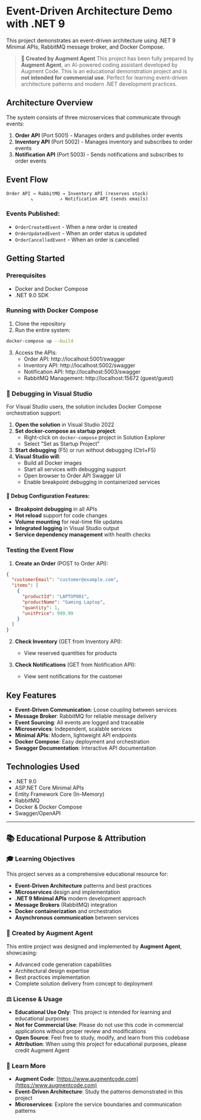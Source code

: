 # Event-Driven Architecture Demo with .NET 9

This project demonstrates an event-driven architecture using .NET 9 Minimal APIs, RabbitMQ message broker, and Docker Compose.

> **🤖 Created by Augment Agent**
> This project has been fully prepared by **Augment Agent**, an AI-powered coding assistant developed by Augment Code.
> This is an educational demonstration project and is **not intended for commercial use**.
> Perfect for learning event-driven architecture patterns and modern .NET development practices.

## Architecture Overview

The system consists of three microservices that communicate through events:

1. **Order API** (Port 5001) - Manages orders and publishes order events
2. **Inventory API** (Port 5002) - Manages inventory and subscribes to order events
3. **Notification API** (Port 5003) - Sends notifications and subscribes to order events

## Event Flow

```
Order API → RabbitMQ → Inventory API (reserves stock)
         ↘          ↗ Notification API (sends emails)
```

### Events Published:
- `OrderCreatedEvent` - When a new order is created
- `OrderUpdatedEvent` - When an order status is updated
- `OrderCancelledEvent` - When an order is cancelled

## Getting Started

### Prerequisites
- Docker and Docker Compose
- .NET 9.0 SDK

### Running with Docker Compose

1. Clone the repository
2. Run the entire system:
```bash
docker-compose up --build
```

3. Access the APIs:
   - Order API: http://localhost:5001/swagger
   - Inventory API: http://localhost:5002/swagger
   - Notification API: http://localhost:5003/swagger
   - RabbitMQ Management: http://localhost:15672 (guest/guest)

### 🐛 Debugging in Visual Studio

For Visual Studio users, the solution includes Docker Compose orchestration support:

1. **Open the solution** in Visual Studio 2022
2. **Set docker-compose as startup project**:
   - Right-click on `docker-compose` project in Solution Explorer
   - Select "Set as Startup Project"
3. **Start debugging** (F5) or run without debugging (Ctrl+F5)
4. **Visual Studio will**:
   - Build all Docker images
   - Start all services with debugging support
   - Open browser to Order API Swagger UI
   - Enable breakpoint debugging in containerized services

#### 🔧 Debug Configuration Features:
- **Breakpoint debugging** in all APIs
- **Hot reload** support for code changes
- **Volume mounting** for real-time file updates
- **Integrated logging** in Visual Studio output
- **Service dependency management** with health checks

### Testing the Event Flow

1. **Create an Order** (POST to Order API):
```json
{
  "customerEmail": "customer@example.com",
  "items": [
    {
      "productId": "LAPTOP001",
      "productName": "Gaming Laptop",
      "quantity": 1,
      "unitPrice": 999.99
    }
  ]
}
```

2. **Check Inventory** (GET from Inventory API):
   - View reserved quantities for products

3. **Check Notifications** (GET from Notification API):
   - View sent notifications for the customer

## Key Features

- **Event-Driven Communication**: Loose coupling between services
- **Message Broker**: RabbitMQ for reliable message delivery
- **Event Sourcing**: All events are logged and traceable
- **Microservices**: Independent, scalable services
- **Minimal APIs**: Modern, lightweight API endpoints
- **Docker Compose**: Easy deployment and orchestration
- **Swagger Documentation**: Interactive API documentation

## Technologies Used

- .NET 9.0
- ASP.NET Core Minimal APIs
- Entity Framework Core (In-Memory)
- RabbitMQ
- Docker & Docker Compose
- Swagger/OpenAPI

---

## 📚 Educational Purpose & Attribution

### 🎓 **Learning Objectives**
This project serves as a comprehensive educational resource for:
- **Event-Driven Architecture** patterns and best practices
- **Microservices** design and implementation
- **.NET 9 Minimal APIs** modern development approach
- **Message Brokers** (RabbitMQ) integration
- **Docker containerization** and orchestration
- **Asynchronous communication** between services

### 🤖 **Created by Augment Agent**
This entire project was designed and implemented by **Augment Agent**, showcasing:
- Advanced code generation capabilities
- Architectural design expertise
- Best practices implementation
- Complete solution delivery from concept to deployment

### ⚖️ **License & Usage**
- **Educational Use Only**: This project is intended for learning and educational purposes
- **Not for Commercial Use**: Please do not use this code in commercial applications without proper review and modifications
- **Open Source**: Feel free to study, modify, and learn from this codebase
- **Attribution**: When using this project for educational purposes, please credit Augment Agent

### 🔗 **Learn More**
- **Augment Code**: [https://www.augmentcode.com](https://www.augmentcode.com)
- **Event-Driven Architecture**: Study the patterns demonstrated in this project
- **Microservices**: Explore the service boundaries and communication patterns

